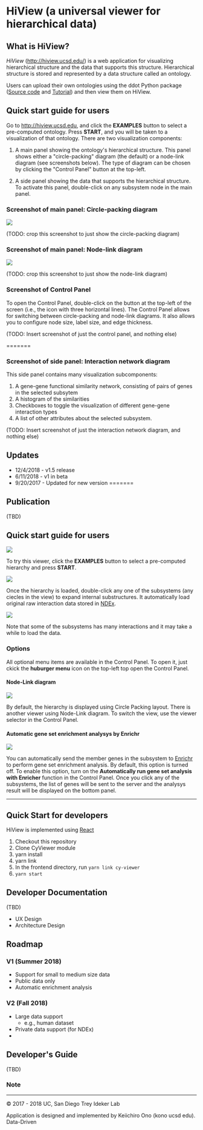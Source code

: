 # HiView (a universal viewer for hierarchical data)

## What is HiView?
_HiView_ (http://hiview.ucsd.edu/) is a web application for visualizing hierarchical structure and the data that supports this structure. Hierarchical structure is stored and represented by a data structure called an ontology. 

Users can upload their own ontologies using the ddot Python package ([Source code](https://github.com/michaelkyu/ddot) and [Tutorial](https://github.com/michaelkyu/ddot/blob/master/examples/Tutorial.ipynb)) and then view them on HiView. 

## Quick start guide for users
Go to http://hiview.ucsd.edu, and click the **EXAMPLES** button to select a pre-computed ontology. Press **START**, and you will be taken to a visualization of that ontology. There are two visualization components:

1. A main panel showing the ontology's hierarchical structure. This panel shows either a "circle-packing" diagram (the default) or a node-link diagram (see screenshots below). The type of diagram can be chosen by clicking the "Control Panel" button at the top-left.
   
1. A side panel showing the data that supports the hierarchical structure. To activate this panel, double-click on any subsystem node in the main panel.

### Screenshot of main panel: Circle-packing diagram 

![](https://raw.githubusercontent.com/idekerlab/hiview/master/docs/images/hiview-top-v15-1.png)

(TODO: crop this screenshot to just show the circle-packing diagram)

### Screenshot of main panel: Node-link diagram

![](https://raw.githubusercontent.com/idekerlab/hiview/master/docs/images/hiview-top-v15-2.png)

(TODO: crop this screenshot to just show the node-link diagram)

### Screenshot of Control Panel

To open the Control Panel, double-click on the button at the top-left of the screen (i.e., the icon with three horizontal lines). The Control Panel allows for switching between circle-packing and node-link diagrams. It also allows you to configure node size, label size, and edge thickness.

(TODO: Insert screenshot of just the control panel, and nothing else)

=======

### Screenshot of side panel: Interaction network diagram

This side panel contains many visualization subcomponents:

1. A gene-gene functional similarity network, consisting of pairs of genes in the selected subsytem
2. A histogram of the similarities
3. Checkboxes to toggle the visualization of different gene-gene interaction types
4. A list of other attributes about the selected subsystem.

(TODO: Insert screenshot of just the interaction network diagram, and nothing else)

## Updates
* 12/4/2018 - v1.5 release
* 6/11/2018 - v1 in beta
* 9/20/2017 - Updated for new version
=======
## Publication
(TBD)

## Quick start guide for users

![](https://raw.githubusercontent.com/idekerlab/hiview/master/docs/images/hiview-v15-step1.png)

To try this viewer, click the **EXAMPLES** button to select a pre-computed hierarchy and press **START**.

![](https://raw.githubusercontent.com/idekerlab/hiview/master/docs/images/hiview-v15-step2.png)

Once the hierarchy is loaded, double-click any one of the subsystems (any ciecles in the view) to expand internal substructures. It automatically load original raw interaction data stored in [NDEx](http://test.ndexbio.org).

![](https://raw.githubusercontent.com/idekerlab/hiview/master/docs/images/hiview-v15-step3.png)

Note that some of the subsystems has many interactions and it may take a while to load the data.  

### Options
All optional menu items are available in the Control Panel.  To open it, just ckick the **huburger menu** icon on the top-left top open the Control Panel.

#### Node-Link diagram
![](https://raw.githubusercontent.com/idekerlab/hiview/master/docs/images/hiview-v15-nodelink.png)

By default, the hierarchy is displayed using Circle Packing layout.  There is another viewer using Node-Link diagram.  To switch the view, use the viewer selector in the Control Panel.

#### Automatic gene set enrichment analysys by Enrichr

![](https://raw.githubusercontent.com/idekerlab/hiview/master/docs/images/hiview-v15-enrichment.png)

You can automatically send the member genes in the subsystem to [Enrichr](http://amp.pharm.mssm.edu/Enrichr/) to perform gene set enrichment analysis.  By default, this option is turned off.  To enable this option, turn on the **Automatically run gene set analysis with Enricher** function in the Control Panel.  Once you click any of the subsystems, the list of genes will be sent to the server and the analysys result will be displayed on the bottom panel.

----

## Quick Start for developers

HiView is implemented using [React](https://reactjs.org/)

1. Checkout this repository
1. Clone CyViewer module
1. yarn install
1. yarn link
1. In the frontend directory, run ```yarn link cy-viewer```
1. ```yarn start```

## Developer Documentation

(TBD)
* UX Design
* Architecture Design

## Roadmap

### V1 (Summer 2018)
* Support for small to medium size data
* Public data only
* Automatic enrichment analysis

### V2 (Fall 2018)
* Large data support
    * e.g., human dataset
* Private data support (for NDEx)
* 


## Developer's Guide
(TBD)

### Note


----
&copy; 2017 - 2018 UC, San Diego Trey Ideker Lab

Application is designed and implemented by Keiichiro Ono (kono ucsd edu).  Data-Driven 
